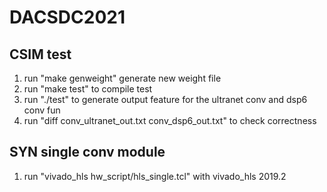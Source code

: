 # DACSDC2021

## CSIM test
1. run "make genweight" generate new weight file
2. run "make test" to compile test
3. run "./test" to generate output feature for the ultranet conv and dsp6 conv fun
4. run "diff conv_ultranet_out.txt conv_dsp6_out.txt" to check correctness

## SYN single conv module
1. run "vivado_hls hw_script/hls_single.tcl" with vivado_hls 2019.2  
